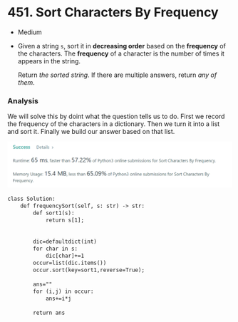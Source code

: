 # 451. Sort Characters By Frequency

* Medium
*   Given a string `s`, sort it in **decreasing order** based on the **frequency** of the characters. The **frequency** of a character is the number of times it appears in the string.

    Return _the sorted string_. If there are multiple answers, return _any of them_.

### Analysis&#x20;

We will solve this by doint what the question tells us to do. First we record the frequency of the characters in a dictionary. Then we turn it into a list and sort it. Finally we build our  answer based on that list.&#x20;

![](<../.gitbook/assets/image (26).png>)

```
class Solution:
    def frequencySort(self, s: str) -> str:
        def sort1(s):
            return s[1];
        
        
        dic=defaultdict(int)
        for char in s:
            dic[char]+=1
        occur=list(dic.items())
        occur.sort(key=sort1,reverse=True);
        
        ans=""
        for (i,j) in occur:
            ans+=i*j
            
        return ans
```
